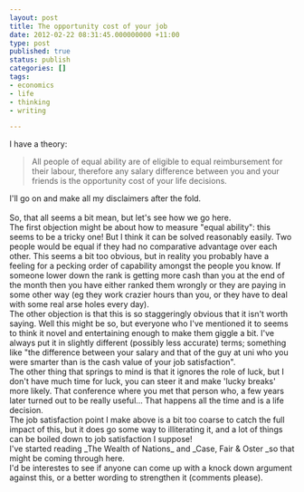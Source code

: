 ```yaml
---
layout: post
title: The opportunity cost of your job
date: 2012-02-22 08:31:45.000000000 +11:00
type: post
published: true
status: publish
categories: []
tags:
- economics
- life
- thinking
- writing

---
```

<p>I have a theory:</p>
<blockquote><p>All people of equal ability are of eligible to equal reimbursement for their labour, therefore any salary difference between you and your friends is the opportunity cost of your life decisions.</p>
</blockquote>
<p>I'll go on and make all my disclaimers after the fold.<br />
 <br />
So, that all seems a bit mean, but let's see how we go here.<br />
The first objection might be about how to measure "equal ability": this seems to be a tricky one! But I think it can be solved reasonably easily. Two people would be equal if they had no comparative advantage over each other. This seems a bit too obvious, but in reality you probably have a feeling for a pecking order of capability amongst the people you know. If someone lower down the rank is getting more cash than you at the end of the month then you have either ranked them wrongly or they are paying in some other way (eg they work crazier hours than you, or they have to deal with some real arse holes every day).<br />
The other objection is that this is so staggeringly obvious that it isn't worth saying. Well this might be so, but everyone who I've mentioned it to seems to think it novel and entertaining enough to make them giggle a bit. I've always put it in slightly different (possibly less accurate) terms; something like "the difference between your salary and that of the guy at uni who you were smarter than is the cash value of your job satisfaction".<br />
The other thing that springs to mind is that it ignores the role of luck, but I don't have much time for luck, you can steer it and make 'lucky breaks' more likely. That conference where you met that person who, a few years later turned out to be really useful... That happens all the time and is a life decision.<br />
The job satisfaction point I make above is a bit too coarse to catch the full impact of this, but it does go some way to illiterating it, and a lot of things can be boiled down to job satisfaction I suppose!<br />
I've started reading _The Wealth of Nations_ and _Case, Fair &amp; Oster _so that might be coming through here.<br />
I'd be interestes to see if anyone can come up with a knock down argument against this, or a better wording to strengthen it (comments please).</p>
